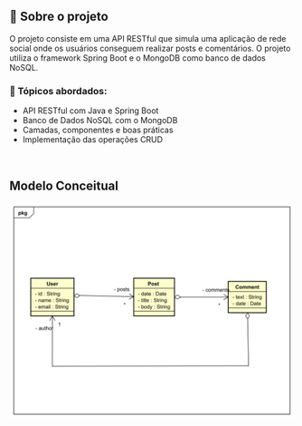 
## 📝 Sobre o projeto

O projeto consiste em uma API RESTful que simula uma aplicação de rede social onde os usuários conseguem realizar posts e comentários.
O projeto utiliza o framework Spring Boot e o MongoDB como banco de dados NoSQL.
<br>

### 🚀 Tópicos abordados:


- API RESTful com Java e Spring Boot
- Banco de Dados NoSQL com o MongoDB
- Camadas, componentes e boas práticas
- Implementação das operações CRUD
<br>

## Modelo Conceitual


![modelo conceitual](https://github.com/amandabmach/assets/blob/main/webservice-message/Class%20Diagram0.svg)



